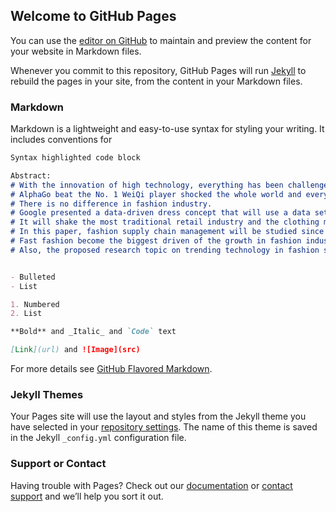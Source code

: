 ## Welcome to GitHub Pages

You can use the [editor on GitHub](https://github.com/rrrdong/applied-project/edit/master/README.md) to maintain and preview the content for your website in Markdown files.

Whenever you commit to this repository, GitHub Pages will run [Jekyll](https://jekyllrb.com/) to rebuild the pages in your site, from the content in your Markdown files.

### Markdown

Markdown is a lightweight and easy-to-use syntax for styling your writing. It includes conventions for

```markdown
Syntax highlighted code block

Abstract: 
# With the innovation of high technology, everything has been challenged in our daily life. 
# AlphaGo beat the No. 1 WeiQi player shocked the whole world and everyone are curious about what could be happing tomorrow. 
# There is no difference in fashion industry. 
# Google presented a data-driven dress concept that will use a data set to design the best dress for the owner. 
# It will shake the most traditional retail industry and the clothing manufacture industry. 
# In this paper, fashion supply chain management will be studied since it is the foundation of clothing retail and a more in-depth analysis on the insider look of the fast fashion industry. 
# Fast fashion become the biggest driven of the growth in fashion industry in the past decade. 
# Also, the proposed research topic on trending technology in fashion supply chain management will be discussed in detail in the second half of this paper


- Bulleted
- List

1. Numbered
2. List

**Bold** and _Italic_ and `Code` text

[Link](url) and ![Image](src)
```

For more details see [GitHub Flavored Markdown](https://guides.github.com/features/mastering-markdown/).

### Jekyll Themes

Your Pages site will use the layout and styles from the Jekyll theme you have selected in your [repository settings](https://github.com/rrrdong/applied-project/settings). The name of this theme is saved in the Jekyll `_config.yml` configuration file.

### Support or Contact

Having trouble with Pages? Check out our [documentation](https://help.github.com/categories/github-pages-basics/) or [contact support](https://github.com/contact) and we’ll help you sort it out.
